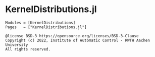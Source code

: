 # KernelDistributions.jl
```@autodocs
Modules = [KernelDistributions]
Pages   = ["KernelDistributions.jl"]
```

```
@license BSD-3 https://opensource.org/licenses/BSD-3-Clause
Copyright (c) 2022, Institute of Automatic Control - RWTH Aachen University
All rights reserved. 
```